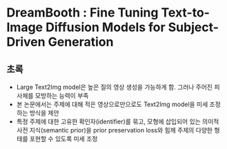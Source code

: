 # DreamBooth : Fine Tuning Text-to-Image Diffusion Models for Subject-Driven Generation

## 초록
- Large Text2Img model은 높은 질의 영상 생성을 가능하게 함. 그러나 주어진 피사체를 모방하는 능력이 부족
- 본 논문에서는 주제에 대해 적은 영상으로만으로도 Text2Img model을 미세 조정하는 방식을 제안
- 특정 주제에 대한 고유한 확인자(identifier)를 묶고, 모형에 삽입되어 있는 의미적 사전 지식(semantic prior)을 prior preservation loss와 힘께 주제의 다양한 형태를 포현할 수 있도록 미세 조정
 
